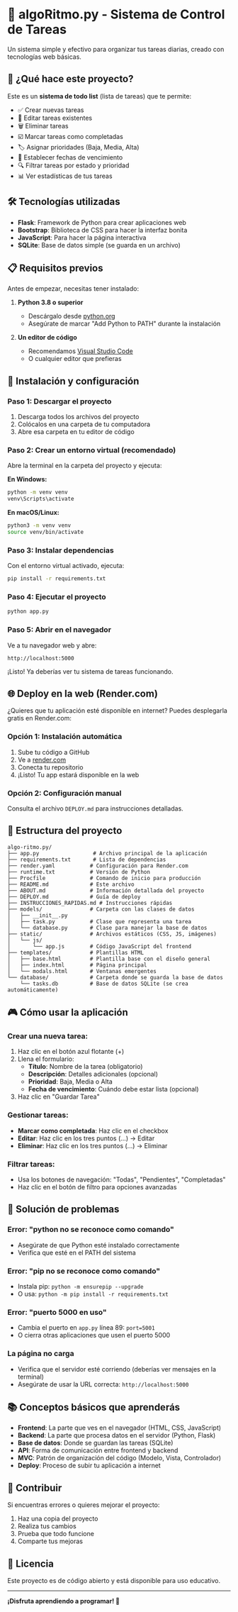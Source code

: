 # 📝 algoRitmo.py - Sistema de Control de Tareas

Un sistema simple y efectivo para organizar tus tareas diarias, creado con tecnologías web básicas.

## 🎯 ¿Qué hace este proyecto?

Este es un **sistema de todo list** (lista de tareas) que te permite:
- ✅ Crear nuevas tareas
- 📝 Editar tareas existentes
- 🗑️ Eliminar tareas
- ☑️ Marcar tareas como completadas
- 🏷️ Asignar prioridades (Baja, Media, Alta)
- 📅 Establecer fechas de vencimiento
- 🔍 Filtrar tareas por estado y prioridad
- 📊 Ver estadísticas de tus tareas

## 🛠️ Tecnologías utilizadas

- **Flask**: Framework de Python para crear aplicaciones web
- **Bootstrap**: Biblioteca de CSS para hacer la interfaz bonita
- **JavaScript**: Para hacer la página interactiva
- **SQLite**: Base de datos simple (se guarda en un archivo)

## 📋 Requisitos previos

Antes de empezar, necesitas tener instalado:

1. **Python 3.8 o superior**
   - Descárgalo desde [python.org](https://www.python.org/downloads/)
   - Asegúrate de marcar "Add Python to PATH" durante la instalación

2. **Un editor de código**
   - Recomendamos [Visual Studio Code](https://code.visualstudio.com/)
   - O cualquier editor que prefieras

## 🚀 Instalación y configuración

### Paso 1: Descargar el proyecto
1. Descarga todos los archivos del proyecto
2. Colócalos en una carpeta de tu computadora
3. Abre esa carpeta en tu editor de código

### Paso 2: Crear un entorno virtual (recomendado)
Abre la terminal en la carpeta del proyecto y ejecuta:

**En Windows:**
```bash
python -m venv venv
venv\Scripts\activate
```

**En macOS/Linux:**
```bash
python3 -m venv venv
source venv/bin/activate
```

### Paso 3: Instalar dependencias
Con el entorno virtual activado, ejecuta:
```bash
pip install -r requirements.txt
```

### Paso 4: Ejecutar el proyecto
```bash
python app.py
```

### Paso 5: Abrir en el navegador
Ve a tu navegador web y abre:
```
http://localhost:5000
```

¡Listo! Ya deberías ver tu sistema de tareas funcionando.

## 🌐 Deploy en la web (Render.com)

¿Quieres que tu aplicación esté disponible en internet? Puedes desplegarla gratis en Render.com:

### Opción 1: Instalación automática
1. Sube tu código a GitHub
2. Ve a [render.com](https://render.com)
3. Conecta tu repositorio
4. ¡Listo! Tu app estará disponible en la web

### Opción 2: Configuración manual
Consulta el archivo `DEPLOY.md` para instrucciones detalladas.

## 📁 Estructura del proyecto

```
algo-ritmo.py/
├── app.py                 # Archivo principal de la aplicación
├── requirements.txt       # Lista de dependencias
├── render.yaml           # Configuración para Render.com
├── runtime.txt           # Versión de Python
├── Procfile              # Comando de inicio para producción
├── README.md             # Este archivo
├── ABOUT.md              # Información detallada del proyecto
├── DEPLOY.md             # Guía de deploy
├── INSTRUCCIONES_RAPIDAS.md # Instrucciones rápidas
├── models/               # Carpeta con las clases de datos
│   ├── __init__.py
│   ├── task.py           # Clase que representa una tarea
│   └── database.py       # Clase para manejar la base de datos
├── static/               # Archivos estáticos (CSS, JS, imágenes)
│   └── js/
│       └── app.js        # Código JavaScript del frontend
├── templates/            # Plantillas HTML
│   ├── base.html         # Plantilla base con el diseño general
│   ├── index.html        # Página principal
│   └── modals.html       # Ventanas emergentes
└── database/             # Carpeta donde se guarda la base de datos
    └── tasks.db          # Base de datos SQLite (se crea automáticamente)
```

## 🎮 Cómo usar la aplicación

### Crear una nueva tarea:
1. Haz clic en el botón azul flotante (+)
2. Llena el formulario:
   - **Título**: Nombre de la tarea (obligatorio)
   - **Descripción**: Detalles adicionales (opcional)
   - **Prioridad**: Baja, Media o Alta
   - **Fecha de vencimiento**: Cuándo debe estar lista (opcional)
3. Haz clic en "Guardar Tarea"

### Gestionar tareas:
- **Marcar como completada**: Haz clic en el checkbox
- **Editar**: Haz clic en los tres puntos (...) → Editar
- **Eliminar**: Haz clic en los tres puntos (...) → Eliminar

### Filtrar tareas:
- Usa los botones de navegación: "Todas", "Pendientes", "Completadas"
- Haz clic en el botón de filtro para opciones avanzadas

## 🔧 Solución de problemas

### Error: "python no se reconoce como comando"
- Asegúrate de que Python esté instalado correctamente
- Verifica que esté en el PATH del sistema

### Error: "pip no se reconoce como comando"
- Instala pip: `python -m ensurepip --upgrade`
- O usa: `python -m pip install -r requirements.txt`

### Error: "puerto 5000 en uso"
- Cambia el puerto en `app.py` línea 89: `port=5001`
- O cierra otras aplicaciones que usen el puerto 5000

### La página no carga
- Verifica que el servidor esté corriendo (deberías ver mensajes en la terminal)
- Asegúrate de usar la URL correcta: `http://localhost:5000`

## 📚 Conceptos básicos que aprenderás

- **Frontend**: La parte que ves en el navegador (HTML, CSS, JavaScript)
- **Backend**: La parte que procesa datos en el servidor (Python, Flask)
- **Base de datos**: Donde se guardan las tareas (SQLite)
- **API**: Forma de comunicación entre frontend y backend
- **MVC**: Patrón de organización del código (Modelo, Vista, Controlador)
- **Deploy**: Proceso de subir tu aplicación a internet

## 🤝 Contribuir

Si encuentras errores o quieres mejorar el proyecto:
1. Haz una copia del proyecto
2. Realiza tus cambios
3. Prueba que todo funcione
4. Comparte tus mejoras

## 📄 Licencia

Este proyecto es de código abierto y está disponible para uso educativo.

---

**¡Disfruta aprendiendo a programar! 🎉** 